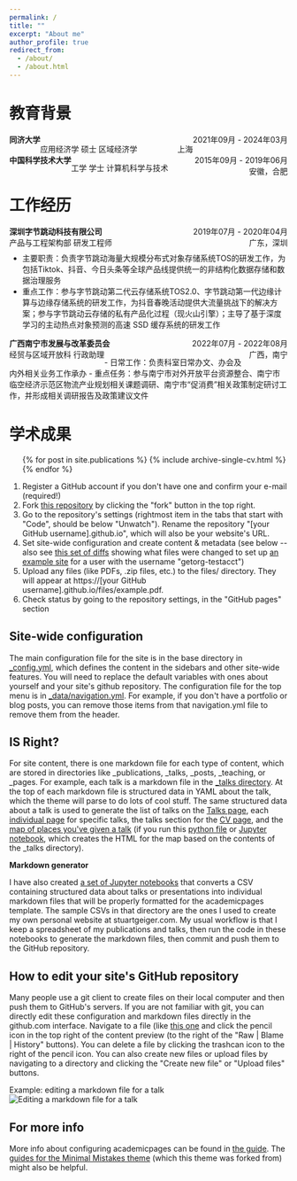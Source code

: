 ```yaml
---
permalink: /
title: ""
excerpt: "About me"
author_profile: true
redirect_from: 
  - /about/
  - /about.html
---
```


教育背景
======

<div id="expand-box-header">
    <span style="float: left; font-weight: bold">同济大学</span> 
    <span style="float: right;">2021年09月 - 2024年03月</span><br>
    <span style="float: left">应用经济学  硕士  区域经济学</span> 
    <span style="float: right;">上海</span><br>
</div>


<div id="expand-box-header">
    <span style="float: left; font-weight: bold">中国科学技术大学</span> 
    <span style="float: right;">2015年09月 - 2019年06月</span><br>
    <span style="float: left">工学  学士  计算机科学与技术</span> 
    <span style="float: right;">安徽，合肥</span><br>
</div>


工作经历
======


<div id="expand-box-header">
    <span style="float: left; font-weight: bold">深圳字节跳动科技有限公司</span> 
    <span style="float: right;">2019年07月 - 2020年04月</span><br>
    <span style="float: left">产品与工程架构部  研发工程师</span> 
    <span style="float: right;">广东，深圳</span><br>
</div>


- 主要职责：负责字节跳动海量大规模分布式对象存储系统TOS的研发工作，为包括Tiktok、抖音、今日头条等全球产品线提供统一的非结构化数据存储和数据治理服务
- 重点工作：参与字节跳动第二代云存储系统TOS2.0、字节跳动第一代边缘计算与边缘存储系统的研发工作，为抖音春晚活动提供大流量挑战下的解决方案；参与字节跳动云存储的私有产品化过程（现火山引擎）；主导了基于深度学习的主动热点对象预测的高速 SSD 缓存系统的研发工作


<div id="expand-box-header">
    <span style="float: left; font-weight: bold">广西南宁市发展与改革委员会</span> 
    <span style="float: right;">2022年07月 - 2022年08月</span><br>
    <span style="float: left">经贸与区域开放科  行政助理</span> 
    <span style="float: right;">广西，南宁</span><br>
</div>
- 日常工作：负责科室日常办文、办会及内外相关业务工作承办
- 重点任务：参与南宁市对外开放平台资源整合、南宁市临空经济示范区物流产业规划相关课题调研、南宁市“促消费”相关政策制定研讨工作，并形成相关调研报告及政策建议文件

学术成果
======
  <ul>{% for post in site.publications %}
    {% include archive-single-cv.html %}
  {% endfor %}</ul>


1. Register a GitHub account if you don't have one and confirm your e-mail (required!)
1. Fork [this repository](https://github.com/academicpages/academicpages.github.io) by clicking the "fork" button in the top right. 
1. Go to the repository's settings (rightmost item in the tabs that start with "Code", should be below "Unwatch"). Rename the repository "[your GitHub username].github.io", which will also be your website's URL.
1. Set site-wide configuration and create content & metadata (see below -- also see [this set of diffs](http://archive.is/3TPas) showing what files were changed to set up [an example site](https://getorg-testacct.github.io) for a user with the username "getorg-testacct")
1. Upload any files (like PDFs, .zip files, etc.) to the files/ directory. They will appear at https://[your GitHub username].github.io/files/example.pdf.  
1. Check status by going to the repository settings, in the "GitHub pages" section

Site-wide configuration
------
The main configuration file for the site is in the base directory in [_config.yml](https://github.com/academicpages/academicpages.github.io/blob/master/_config.yml), which defines the content in the sidebars and other site-wide features. You will need to replace the default variables with ones about yourself and your site's github repository. The configuration file for the top menu is in [_data/navigation.yml](https://github.com/academicpages/academicpages.github.io/blob/master/_data/navigation.yml). For example, if you don't have a portfolio or blog posts, you can remove those items from that navigation.yml file to remove them from the header. 

IS Right?
------
For site content, there is one markdown file for each type of content, which are stored in directories like _publications, _talks, _posts, _teaching, or _pages. For example, each talk is a markdown file in the [_talks directory](https://github.com/academicpages/academicpages.github.io/tree/master/_talks). At the top of each markdown file is structured data in YAML about the talk, which the theme will parse to do lots of cool stuff. The same structured data about a talk is used to generate the list of talks on the [Talks page](https://academicpages.github.io/talks), each [individual page](https://academicpages.github.io/talks/2012-03-01-talk-1) for specific talks, the talks section for the [CV page](https://academicpages.github.io/cv), and the [map of places you've given a talk](https://academicpages.github.io/talkmap.html) (if you run this [python file](https://github.com/academicpages/academicpages.github.io/blob/master/talkmap.py) or [Jupyter notebook](https://github.com/academicpages/academicpages.github.io/blob/master/talkmap.ipynb), which creates the HTML for the map based on the contents of the _talks directory).

**Markdown generator**

I have also created [a set of Jupyter notebooks](https://github.com/academicpages/academicpages.github.io/tree/master/markdown_generator
) that converts a CSV containing structured data about talks or presentations into individual markdown files that will be properly formatted for the academicpages template. The sample CSVs in that directory are the ones I used to create my own personal website at stuartgeiger.com. My usual workflow is that I keep a spreadsheet of my publications and talks, then run the code in these notebooks to generate the markdown files, then commit and push them to the GitHub repository.

How to edit your site's GitHub repository
------
Many people use a git client to create files on their local computer and then push them to GitHub's servers. If you are not familiar with git, you can directly edit these configuration and markdown files directly in the github.com interface. Navigate to a file (like [this one](https://github.com/academicpages/academicpages.github.io/blob/master/_talks/2012-03-01-talk-1.md) and click the pencil icon in the top right of the content preview (to the right of the "Raw | Blame | History" buttons). You can delete a file by clicking the trashcan icon to the right of the pencil icon. You can also create new files or upload files by navigating to a directory and clicking the "Create new file" or "Upload files" buttons. 

Example: editing a markdown file for a talk
![Editing a markdown file for a talk](/images/editing-talk.png)

For more info
------
More info about configuring academicpages can be found in [the guide](https://academicpages.github.io/markdown/). The [guides for the Minimal Mistakes theme](https://mmistakes.github.io/minimal-mistakes/docs/configuration/) (which this theme was forked from) might also be helpful.
